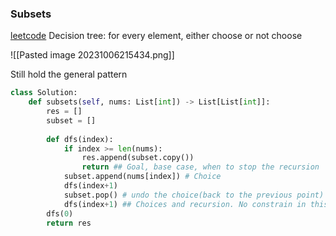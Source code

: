 ### Subsets
[leetcode](https://leetcode.com/problems/subsets/description/)
Decision tree:
for every element, either choose or not choose

![[Pasted image 20231006215434.png]]

Still hold the general pattern
```python
class Solution:
	def subsets(self, nums: List[int]) -> List[List[int]]:
		res = []
		subset = []
	
		def dfs(index):
			if index >= len(nums):
				res.append(subset.copy())
				return ## Goal, base case, when to stop the recursion
			subset.append(nums[index]) # Choice
			dfs(index+1)
			subset.pop() # undo the choice(back to the previous point)
			dfs(index+1) ## Choices and recursion. No constrain in this problem
		dfs(0)
		return res
```


### 